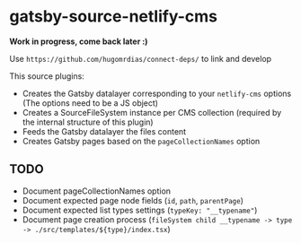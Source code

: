 # gatsby-source-netlify-cms

**Work in progress, come back later :)**

Use `https://github.com/hugomrdias/connect-deps/` to link and develop

This source plugins:

- Creates the Gatsby datalayer corresponding to your `netlify-cms` options (The options need to be a JS object)
- Creates a SourceFileSystem instance per CMS collection (required by the internal structure of this plugin)
- Feeds the Gatsby datalayer the files content
- Creates Gatsby pages based on the `pageCollectionNames` option

## TODO

- Document pageCollectionNames option
- Document expected page node fields (`id`, `path`, `parentPage`)
- Document expected list types settings (`typeKey: "__typename"`)
- Document page creation process (`fileSystem child __typename -> type -> ./src/templates/${type}/index.tsx`)
